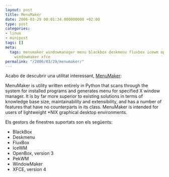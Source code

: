 ```yaml
---
layout: post
title: MenuMaker
date: 2006-03-29 00:01:34.000000000 +02:00
type: post
categories:
- linux
- minipost
tags: []
meta:
  tags: menumaker windowmanager menu blackbox deskmenu fluxbox icewm openbox pekwm
    windowmaker xfce
permalink: "/2006/03/29/menumaker/"
---
```

Acabo de descubrir una utilitat interessant, [MenuMaker](http://menumaker.sourceforge.net/):

MenuMaker is utility written entirely in Python that scans through the system for installed programs and generates menu for specified X window manager. It is by far more superior to existing solutions in terms of knowledge base size, maintainability and extensibility, and has a number of features that have no counterparts in its class. MenuMaker is intended for users of lightweight \*NIX graphical desktop environments.

Els gestors de finestres suportats son els següents:

- BlackBox
- Deskmenu
- FluxBox
- IceWM
- OpenBox, version 3
- PekWM
- WindowMaker
- XFCE, version 4
